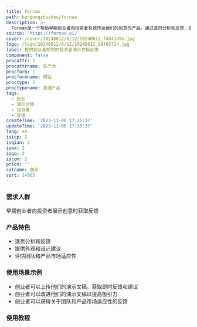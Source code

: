 ```yaml
---
title: Fornax
path: bangongzhushou/fornax
description: >-
  Fornax是一个帮助早期创业者向投资者有效传达他们的创意的产品。通过逐页分析和反馈，提供演示文稿的外观、团队和产品市场适应性的建议。用户只需上传他们的演示文稿，即可获得定制的、可操作的建议，以提高演示文稿的质量。无需注册即可免费试用。
source: 'https://fornax.ai/'
cover: /cover/20240612/6/12/20240612_fd44149e.jpg
logo: /logo/20240612/6/12/20240612_98f65724.jpg
label: 提供创业者即时的投资者演示文稿反馈
component: false
procattr: 1
procattrname: 生产力
procform: 1
procformname: 网站
proctype: 1
proctypename: 普通产品
tags:
  - 创业
  - 演示文稿
  - 投资者
  - 反馈
createTime: '2023-11-06 17:35:37'
updateTime: '2023-11-06 17:35:37'
lang: en
isicp: 2
isqian: 2
iswx: 2
isqq: 2
iscom: 2
price: ''
catname: 商业
sort: 14965
---
```




### 需求人群
早期创业者向投资者展示创意时获取反馈

### 产品特色
- 逐页分析和反馈
- 提供外观和设计建议
- 评估团队和产品市场适应性

### 使用场景示例
- 创业者可以上传他们的演示文稿，获取即时反馈和建议
- 创业者可以改进他们的演示文稿以提高吸引力
- 创业者可以获得关于团队和产品市场适应性的反馈

### 使用教程


  
